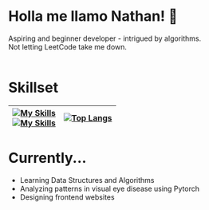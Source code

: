 # Holla me llamo Nathan! 👋 <br>
Aspiring and beginner developer - intrigued by algorithms. <br>
Not letting LeetCode take me down. <br>
<br>
# Skillset

| [![My Skills](https://skillicons.dev/icons?i=js,html,css,ts,py,java)](https://skillicons.dev) <br> [![My Skills](https://skillicons.dev/icons?i=vscode,windows,linux,lua,robloxstudio,discord)](https://skillicons.dev)| [![Top Langs](https://github-readme-stats.vercel.app/api/top-langs/?username=CvmuloSky&layout=compact&theme=gotham)](https://github.com/anuraghazra/github-readme-stats)|
| ----------- | ------------- |

# Currently...

- Learning Data Structures and Algorithms
- Analyzing patterns in visual eye disease using Pytorch
- Designing frontend websites
